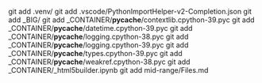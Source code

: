 git add .venv/
git add         .vscode/PythonImportHelper-v2-Completion.json
git add         _BIG/
git add         _CONTAINER/__pycache__/contextlib.cpython-39.pyc
git add         _CONTAINER/__pycache__/datetime.cpython-39.pyc
git add         _CONTAINER/__pycache__/logging.cpython-38.pyc
git add         _CONTAINER/__pycache__/logging.cpython-39.pyc
git add         _CONTAINER/__pycache__/types.cpython-39.pyc
git add         _CONTAINER/__pycache__/weakref.cpython-38.pyc
git add         _CONTAINER/_html5builder.ipynb
git add         mid-range/Files.md
